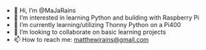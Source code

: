 - 👋 Hi, I’m @MaJaRains
- 👀 I’m interested in learning Python and building with Raspberry Pi
- 🌱 I’m currently learning/utilizing Thonny Python on a Pi400
- 💞️ I’m looking to collaborate on basic learning projects
- 📫 How to reach me: matthewjrains@gmail.com

<!---
MaJaRains/MaJaRains is a ✨ special ✨ repository because its `README.md` (this file) appears on your GitHub profile.
You can click the Preview link to take a look at your changes.
--->
